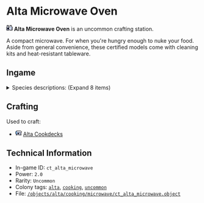 # Alta Microwave Oven

<img src="https://raw.githubusercontent.com/Ceterai/Enternia/main/objects/alta/cooking/microwave/icon.png" alt="Alta Microwave Oven icon" loading="lazy" height="16px" width="auto" /> **Alta Microwave Oven** is an uncommon crafting station.

A compact microwave. For when you're hungry enough to nuke your food.  
Aside from general convenience, these certified models come with cleaning kits and heat-resistant tableware.

## Ingame

<details markdown="1"><summary>Species descriptions: (Expand 8 items)</summary>

- Alta: Alta microwaves are usually smaller in size than most other models, since we need smaller food protions.
- Apex: A type of oven.
- Avian: A bizarre cooking device.
- Floran: Floran likess raw meat, sssometimes cooked meat is good too.
- Glitch: Irked. It is encrusted with spattered food, who left it in this state?
- Human: A microwave. Gotta get me some jacket potatoes.
- Hylotl: A strange, spinning oven.
- Novakid: This lil' rotatin' oven cooks food at speed!

</details>

## Crafting

Used to craft:

- <img src="https://raw.githubusercontent.com/Ceterai/Enternia/main/objects/alta/cooking/cookdecks/icon.png" alt="Alta Cookdecks icon" loading="lazy" height="16px" width="auto" /> [Alta Cookdecks](https://ceterai.github.io/MyEnternia/Wiki/AltaCookdecks)

## Technical Information

- In-game ID: `ct_alta_microwave`
- Power: `2.0`
- Rarity: `Uncommon`
- Colony tags: [`alta`](https://ceterai.github.io/MyEnternia/Wiki/Tags/Alta), [`cooking`](https://ceterai.github.io/MyEnternia/Wiki/Tags/Cooking), [`uncommon`](https://ceterai.github.io/MyEnternia/Wiki/Tags/Uncommon)
- File: [`/objects/alta/cooking/microwave/ct_alta_microwave.object`](https://github.com/Ceterai/Enternia/blob/main/objects/alta/cooking/microwave/ct_alta_microwave.object)
